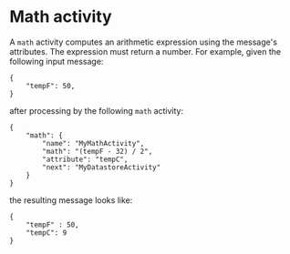 # Math activity<a name="pipeline-activities-math"></a>

A `math` activity computes an arithmetic expression using the message's attributes\. The expression must return a number\. For example, given the following input message:

```
{
    "tempF": 50,
}
```

after processing by the following `math` activity:

```
{
    "math": {
        "name": "MyMathActivity",
        "math": "(tempF - 32) / 2",
        "attribute": "tempC",
        "next": "MyDatastoreActivity"
    }
}
```

the resulting message looks like:

```
{
    "tempF" : 50,
    "tempC": 9
}
```